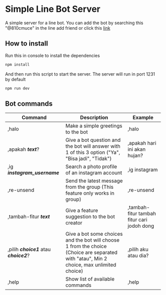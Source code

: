 # Simple Line Bot Server

A simple server for a line bot. You can add the bot by searching this "@810cmuce" in the line add friend or click this [link](https://line.me/R/ti/p/%40810cmuce)

## How to install

Run this in console to install the dependencies

```javascript
npm install
```

And then run this script to start the server. The server will run in port 1231 by default

```javascript
npm run dev
```

## Bot commands

|Command|Description|Example|
|-------|-----------|-------|
|,halo|Make a simple greetings to the bot|,halo|
|,apakah **_text_**?|Give a bot question and the bot will answer with 1 of this 3 option ("Ya", "Bisa jadi", "Tidak")|,apakah hari ini akan hujan?|
|,ig **_instagram_username_**|Search a photo profile of an instagram account|,ig instagram|
|,re-unsend|Send the latest message from the group (This feature only works in group)|,re-unsend|
|,tambah-fitur **_text_**|Give a feature suggestion to the bot creator|,tambah-fitur tambah fitur cari jodoh dong|
|,pilih **_choice1_** atau **_choice2_**?|Give a bot some choices and the bot will choose 1 from the choice (Choice are separated with "atau", Min 2 choice, max unlimited choice)|,pilih aku atau dia?|
|,help|Show list of available commands|,help|
